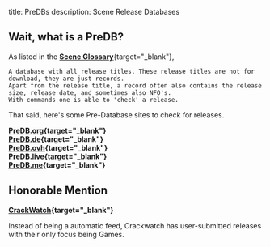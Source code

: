 title: PreDBs
description: Scene Release Databases

## Wait, what is a PreDB?  
  
As listed in the [**Scene Glossary**](https://ripped.guide/Scene/scene-glossary/){target="_blank"}, 

    A database with all release titles. These release titles are not for download, they are just records. 
    Apart from the release title, a record often also contains the release size, release date, and sometimes also NFO's. 
    With commands one is able to 'check' a release.

That said, here's some Pre-Database sites to check for releases.

**[PreDB.org](https://www.predb.org/){target="_blank"}**  
**[PreDB.de](https://predb.de/){target="_blank"}**  
**[PreDB.ovh](https://predb.ovh/){target="_blank"}**  
**[PreDB.live](https://predb.live/){target="_blank"}**  
**[PreDB.me](https://predb.me/){target="_blank"}**  

## Honorable Mention
**[CrackWatch](https://crackwatch.com/){target="_blank"}**  
  
Instead of being a automatic feed, Crackwatch has user-submitted releases with their only focus being Games.
